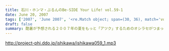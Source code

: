 ```yaml
---
title: 石川・ホンマ・ぶるんのBe-SIDE Your Life! vol.59-1
date: June 20, 2007
tags: ['2007', 'June 2007', '<re.Match object; span=(30, 36), match='vol.59'>']
draft: false
summary: 酷暑が予想される２００７年の夏をもっと「アツク」するためのオシラセがつまった一本目！！いつもお願いしているけど必聴！しかもメモをもってネ！！NAMAE
---
```


http://project-phi.ddo.jp/ishikawa/ishikawa059_1.mp3
